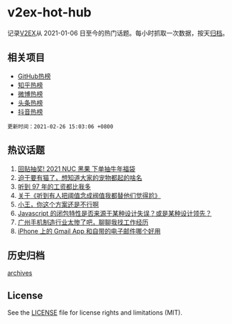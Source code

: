 # v2ex-hot-hub

 记录[V2EX](https://www.v2ex.com/)从 2021-01-06 日至今的热门话题。每小时抓取一次数据，按天[归档](archives)。
 
 ## 相关项目

- [GitHub热榜](https://github.com/snaildev/github-hot-hub)
- [知乎热榜](https://github.com/snaildev/zhihu-hot-hub)
- [微博热榜](https://github.com/snaildev/weibo-hot-hub)
- [头条热榜](https://github.com/snaildev/toutiao-hot-hub)
- [抖音热榜](https://github.com/snaildev/douyin-hot-hub)


 `更新时间：2021-02-26 15:03:06 +0800`

## 热议话题

1. [回贴抽奖! 2021 NUC 黑果 下单抽牛年福袋](https://www.v2ex.com/t/756373)
1. [迫于要有猫了，想知道大家的宠物都起的啥名](https://www.v2ex.com/t/756210)
1. [听到 97 年的工资都比我多](https://www.v2ex.com/t/756255)
1. [关于《听到有人把阈值念成阀值我都替他们觉得尬》](https://www.v2ex.com/t/756388)
1. [小王，你这个方案还是不行啊](https://www.v2ex.com/t/756365)
1. [Javascript 的闭包特性是否来源于某种设计失误？或是某种设计领先？](https://www.v2ex.com/t/756350)
1. [广州手机制造行业太惨了吧，聊聊我找工作经历](https://www.v2ex.com/t/756264)
1. [iPhone 上的 Gmail App 和自带的电子邮件哪个好用](https://www.v2ex.com/t/756250)

## 历史归档

[archives](archives)

## License

See the [LICENSE](LICENSE) file for license rights and limitations (MIT).
